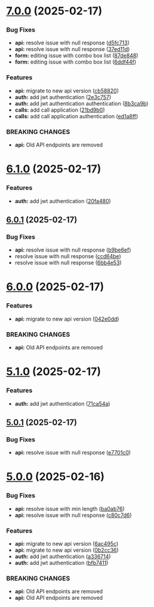 # [7.0.0](https://github.com/xle29111/twilio-chat/compare/v6.1.0...v7.0.0) (2025-02-17)


### Bug Fixes

* **api:** resolve issue with null response ([d5fc713](https://github.com/xle29111/twilio-chat/commit/d5fc71333b0eb0bc412e285fa90fb6a9fd130f24))
* **api:** resolve issue with null response ([37ed11d](https://github.com/xle29111/twilio-chat/commit/37ed11dc1d4d31173a0be1ab084d229a435171f0))
* **form:** editing issue with combo box list ([87de848](https://github.com/xle29111/twilio-chat/commit/87de8480bd5341fbace01ea475f4ca6b717d8e1c))
* **form:** editing issue with combo box list ([6ddf44f](https://github.com/xle29111/twilio-chat/commit/6ddf44f456740d71416d3d16ac14f988628b980c))


### Features

* **api:** migrate to new api version ([cb58820](https://github.com/xle29111/twilio-chat/commit/cb58820dc3b42bb000b1bde7e1738f9688250933))
* **auth:** add jwt authentication ([2e3c757](https://github.com/xle29111/twilio-chat/commit/2e3c757ea705c0e0b75362ec5a14bb3635955a97))
* **auth:** add jwt authentication  authentication ([8b3ca9b](https://github.com/xle29111/twilio-chat/commit/8b3ca9bbf1d2b5efad69f7c214d72e5df1a84857))
* **calls:** add call application ([21bd9b0](https://github.com/xle29111/twilio-chat/commit/21bd9b00fa0bca67b54e5d93196732cb8370ac06))
* **calls:** add call application authentication ([ed1a8ff](https://github.com/xle29111/twilio-chat/commit/ed1a8fff48da8670231418d9d74a26d2d7646036))


### BREAKING CHANGES

* **api:** Old API endpoints are removed

# [6.1.0](https://github.com/xle29111/twilio-chat/compare/v6.0.1...v6.1.0) (2025-02-17)


### Features

* **auth:** add jwt authentication ([20fa480](https://github.com/xle29111/twilio-chat/commit/20fa480d5550969304ce5195b4bd46dc4aae2ee0))

## [6.0.1](https://github.com/xle29111/twilio-chat/compare/v6.0.0...v6.0.1) (2025-02-17)


### Bug Fixes

* **api:** resolve issue with null response ([b9be6ef](https://github.com/xle29111/twilio-chat/commit/b9be6effdb72c2d72c4c34a3786bd6c6200e9717))
* resolve issue with null response ([ccd64be](https://github.com/xle29111/twilio-chat/commit/ccd64beb553c5e00aba4ba8ec9f7f229b4c9111f))
* resolve issue with null response ([6bb4e53](https://github.com/xle29111/twilio-chat/commit/6bb4e53ef8d7786a28a6ca24a3a4bdeafb972efb))

# [6.0.0](https://github.com/xle29111/twilio-chat/compare/v5.1.0...v6.0.0) (2025-02-17)


### Features

* **api:** migrate to new api version ([042e0dd](https://github.com/xle29111/twilio-chat/commit/042e0dd26c86f247b4933015186e6a90f4d4ee4b))


### BREAKING CHANGES

* **api:** Old API endpoints are removed

# [5.1.0](https://github.com/xle29111/twilio-chat/compare/v5.0.1...v5.1.0) (2025-02-17)


### Features

* **auth:** add jwt authentication ([71ca54a](https://github.com/xle29111/twilio-chat/commit/71ca54abdc85b2afe6d0571491802693730ae86e))

## [5.0.1](https://github.com/xle29111/twilio-chat/compare/v5.0.0...v5.0.1) (2025-02-17)


### Bug Fixes

* **api:** resolve issue with null response ([e7701c0](https://github.com/xle29111/twilio-chat/commit/e7701c0b84d45afe170c17026f268228eb9f204e))

# [5.0.0](https://github.com/xle29111/twilio-chat/compare/v4.2.2...v5.0.0) (2025-02-16)


### Bug Fixes

* **api:** resolve issue with min length ([ba0ab76](https://github.com/xle29111/twilio-chat/commit/ba0ab766525fcb324e39eac8d4136642a980ad5b))
* **api:** resolve issue with null response ([c80c7d6](https://github.com/xle29111/twilio-chat/commit/c80c7d657f22cd0658dbaedbc60bd6b318fea410))


### Features

* **api:** migrate to new api version ([6ac495c](https://github.com/xle29111/twilio-chat/commit/6ac495c26cf5457acfcabed0e723fa9810d2cb81))
* **api:** migrate to new api version ([0b2cc36](https://github.com/xle29111/twilio-chat/commit/0b2cc3641b38a3a313367c6b62c24982e97aed67))
* **auth:** add jwt authentication ([a336714](https://github.com/xle29111/twilio-chat/commit/a3367144bfa835d7d24f1a70e6ddcf1212f64a3d))
* **auth:** add jwt authentication ([bfb7411](https://github.com/xle29111/twilio-chat/commit/bfb7411b28bbb302df7c14d442f9004efcf902dd))


### BREAKING CHANGES

* **api:** Old API endpoints are removed
* **api:** Old API endpoints are removed
